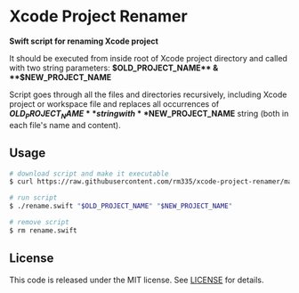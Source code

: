 # Xcode Project Renamer

**Swift script for renaming Xcode project**

It should be executed from inside root of Xcode project directory and called with two string parameters: 
**$OLD_PROJECT_NAME** & **$NEW_PROJECT_NAME**

Script goes through all the files and directories recursively, including Xcode project or workspace file and replaces all occurrences of **$OLD_PROJECT_NAME** string with **$NEW_PROJECT_NAME** string (both in each file's name and content).

## Usage

```bash
# download script and make it executable
$ curl https://raw.githubusercontent.com/rm335/xcode-project-renamer/master/rename.swift -o rename.swift && chmod +x rename.swift

# run script
$ ./rename.swift "$OLD_PROJECT_NAME" "$NEW_PROJECT_NAME"

# remove script
$ rm rename.swift
```

## License
This code is released under the MIT license. See [LICENSE](LICENSE) for details.
